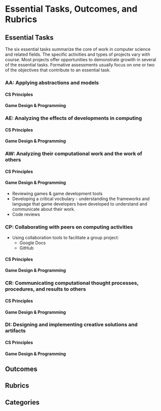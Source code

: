 # Essential Tasks, Outcomes, and Rubrics

## Essential Tasks

The six essential tasks summarize the core of work in computer science and related fields. The specific activities and types of projects vary with course. Most projects offer opportunities to demonstrate growith in several of the essential tasks. Formative assessments usually focus on one or two of the objectives that contribute to an essential task.

### AA: Applying abstractions and models

#### CS Principles

#### Game Design & Programming

### AE: Analyzing the effects of developments in computing

#### CS Principles

#### Game Design & Programming

### AW: Analyzing their computational work and the work of others

#### CS Principles

#### Game Design & Programming

* Reviewing games & game development tools
* Developing a critical vocbulary - understanding the frameworks and language that game developers have developed to understand and communicate about their work.
* Code reviews

### CP: Collaborating with peers on computing activities

* Using collaboration tools to facilitate a group project:
  - Google Docs
  - GitHub

#### CS Principles

#### Game Design & Programming

### CR: Communicating computational thought processes, procedures, and results to others

#### CS Principles

#### Game Design & Programming

### DI: Designing and implementing creative solutions and artifacts

#### CS Principles

#### Game Design & Programming

## Outcomes

## Rubrics

## Categories
